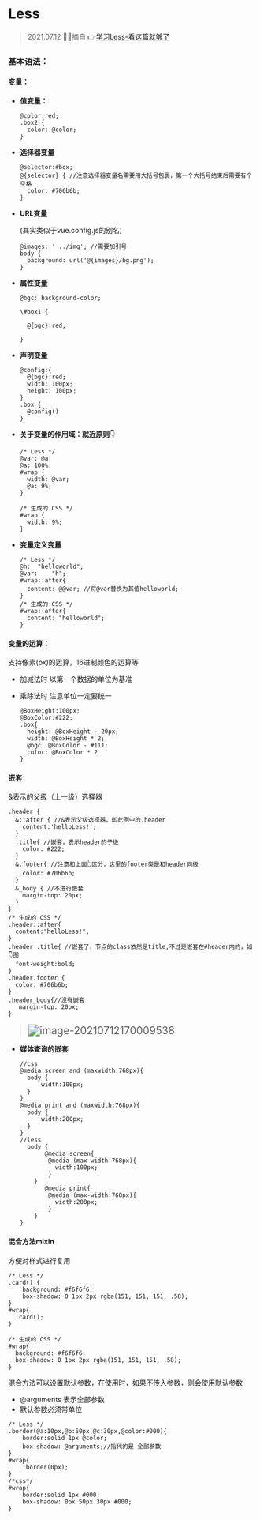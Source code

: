 # Less

> 2021.07.12 🤦‍♂️摘自 👉[学习Less-看这篇就够了](https://juejin.cn/post/6844903520441729037#heading-0)

### 基本语法：

#### 变量：

- **值变量：**

  ```less
  @color:red;
  .box2 {
    color: @color;
  }
  ```

- **选择器变量**

  ```less
  @selector:#box;
  @{selector} { //注意选择器变量名需要用大括号包裹，第一个大括号结束后需要有个空格
    color: #706b6b;
  }
  ```

- **URL变量**

  (其实类似于vue.config.js的别名)

  ```less
  @images: ' ../img'; //需要加引号
  body {
    background: url('@{images}/bg.png');
  }
  ```

- **属性变量**

  ```less
  @bgc: background-color;
  
  \#box1 {
  
   	@{bgc}:red;
  
  }
  ```

- **声明变量**

  ```less
  @config:{
    @{bgc}:red;
    width: 100px;
    height: 100px;
  }
  .box {
    @config()
  }
  ```

- **关于变量的作用域：就近原则**👇

  ```less
  /* Less */
  @var: @a;
  @a: 100%;
  #wrap {
    width: @var;
    @a: 9%;
  }
  
  /* 生成的 CSS */
  #wrap {
    width: 9%;
  }
  
  ```

- **变量定义变量**

  ```less
  /* Less */
  @h:  "helloworld";
  @var:    "h";
  #wrap::after{
    content: @@var; //将@var替换为其值helloworld;
  }
  /* 生成的 CSS */
  #wrap::after{
    content: "helloworld";
  }
  ```

  

#### 变量的运算：

支持像素(px)的运算，16进制颜色的运算等

- 加减法时 以第一个数据的单位为基准

- 乘除法时 注意单位一定要统一

  ```less
  @BoxHeight:100px;
  @BoxColor:#222;
  .box{
    height: @BoxHeight - 20px;
    width: @BoxHeight * 2;
    @bgc: @BoxColor - #111;
    color: @BoxColor * 2
  }
  ```


#### 嵌套

&表示的父级（上一级）选择器

```less
.header { 
  &::after { //&表示父级选择器，即此例中的.header
    content:'helloLess!';
  }
  .title{ //嵌套，表示header的子级
    color: #222;
  }
  &.footer{ //注意和上面👆区分，这里的footer类是和header同级
    color: #706b6b;
  }
  &_body { //不进行嵌套
    margin-top: 20px;
  }
}
/* 生成的 CSS */
.header::after{
  content:"helloLess!";
}
.header .title{ //嵌套了，节点的class依然是title,不过是嵌套在#header内的，如👇图
  font-weight:bold;
}
.header.footer {
  color: #706b6b;
}
.header_body{//没有嵌套
   margin-top: 20px;
}
```

> <img src="https://gitee.com/yaorunhua/runbed/raw/master/img/LX_work/image-20210712170009538.png" alt="image-20210712170009538" style="zoom:150%;" />

- **媒体查询的嵌套**

  ```less
  //css
  @media screen and (maxwidth:768px){
    body {
        width:100px; 
    }
  }
  @media print and (maxwidth:768px){
    body {
        width:200px; 
    }
  }
  //less
    body {
         @media screen{
          @media (max-width:768px){
            width:100px;
          }
      }
         @media print{
          @media (max-width:768px){
            width:200px;
          }
      }
  }
  ```


#### 混合方法mixin

方便对样式进行复用

```less
/* Less */
.card() {
    background: #f6f6f6;
    box-shadow: 0 1px 2px rgba(151, 151, 151, .58);
}
#wrap{
  .card();
}

/* 生成的 CSS */
#wrap{
  background: #f6f6f6;
  box-shadow: 0 1px 2px rgba(151, 151, 151, .58);
}

```

混合方法可以设置默认参数，在使用时，如果不传入参数，则会使用默认参数

- @arguments 表示全部参数
- 默认参数必须带单位

```less
/* Less */
.border(@a:10px,@b:50px,@c:30px,@color:#000){
    border:solid 1px @color;
    box-shadow: @arguments;//指代的是 全部参数
}
#wrap{
    .border(0px);
}
/*css*/
#wrap{
    border:solid 1px #000;
    box-shadow: 0px 50px 30px #000;
}
```

